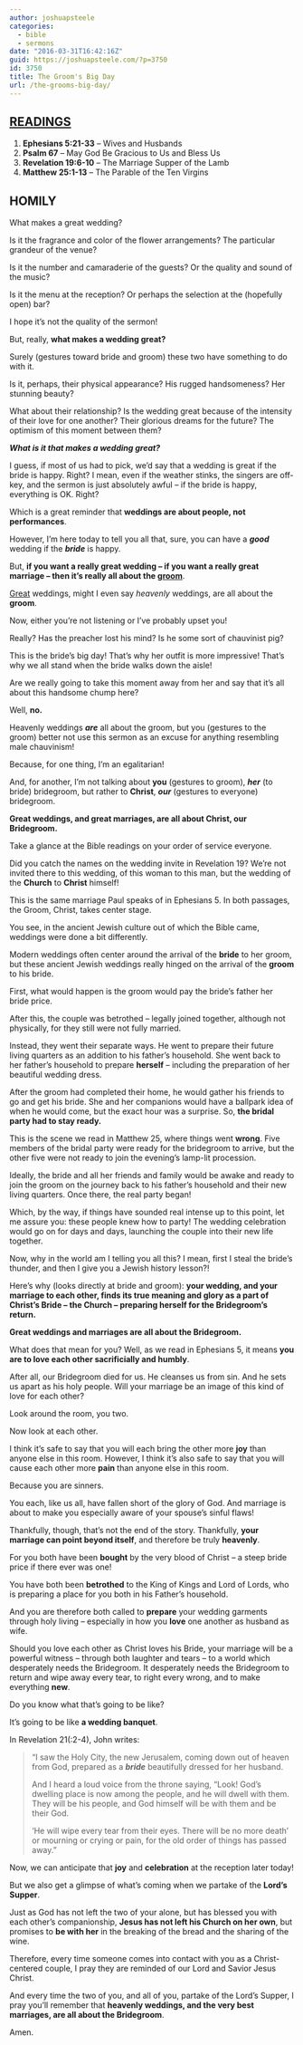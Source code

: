 ```yaml
---
author: joshuapsteele
categories:
  - bible
  - sermons
date: "2016-03-31T16:42:16Z"
guid: https://joshuapsteele.com/?p=3750
id: 3750
title: The Groom's Big Day
url: /the-grooms-big-day/
---
```


## [READINGS](https://www.biblegateway.com/passage/?search=Ephesians+5%3A21-33%3B+Psalm+67%3B+Revelation+19%3A6-10%3B+Matthew+25%3A1-13&version=NIV)

1. **Ephesians 5:21-33** – Wives and Husbands
2. **Psalm 67** – May God Be Gracious to Us and Bless Us
3. **Revelation 19:6-10** – The Marriage Supper of the Lamb
4. **Matthew 25:1-13** – The Parable of the Ten Virgins

## HOMILY

What makes a great wedding?

Is it the fragrance and color of the flower arrangements? The particular grandeur of the venue?

Is it the number and camaraderie of the guests? Or the quality and sound of the music?

Is it the menu at the reception? Or perhaps the selection at the (hopefully open) bar?

I hope it’s not the quality of the sermon!

But, really, **what makes a wedding great?**

Surely (gestures toward bride and groom) these two have something to do with it.

Is it, perhaps, their physical appearance? His rugged handsomeness? Her stunning beauty?

What about their relationship? Is the wedding great because of the intensity of their love for one another? Their glorious dreams for the future? The optimism of this moment between them?

***What is it that makes a wedding great?***

I guess, if most of us had to pick, we’d say that a wedding is great if the bride is happy. Right? I mean, even if the weather stinks, the singers are off-key, and the sermon is just absolutely awful – if the bride is happy, everything is OK. Right?

Which is a great reminder that **weddings are about people, not performances**.

However, I’m here today to tell you all that, sure, you can have a ***good*** wedding if the ***bride*** is happy.

But, **if you want a really great wedding – if you want a really great marriage – then it’s really all about the <u>groom</u>**.

<u>Great</u> weddings, might I even say *heavenly* weddings, are all about the **groom**.

Now, either you’re not listening or I’ve probably upset you!

Really? Has the preacher lost his mind? Is he some sort of chauvinist pig?

This is the bride’s big day! That’s why her outfit is more impressive! That’s why we all stand when the bride walks down the aisle!

Are we really going to take this moment away from her and say that it’s all about this handsome chump here?

Well, **no.**

Heavenly weddings ***are*** all about the groom, but you (gestures to the groom) better not use this sermon as an excuse for anything resembling male chauvinism!

Because, for one thing, I’m an egalitarian!

And, for another, I’m not talking about **you** (gestures to groom), ***her*** (to bride) bridegroom, but rather to **Christ**, ***our*** (gestures to everyone) bridegroom.

**Great weddings, and great marriages, are all about Christ, our Bridegroom.**

Take a glance at the Bible readings on your order of service everyone.

Did you catch the names on the wedding invite in Revelation 19? We’re not invited there to this wedding, of this woman to this man, but the wedding of the **Church** to **Christ** himself!

This is the same marriage Paul speaks of in Ephesians 5. In both passages, the Groom, Christ, takes center stage.

You see, in the ancient Jewish culture out of which the Bible came, weddings were done a bit differently.

Modern weddings often center around the arrival of the **bride** to her groom, but these ancient Jewish weddings really hinged on the arrival of the **groom** to his bride.

First, what would happen is the groom would pay the bride’s father her bride price.

After this, the couple was betrothed – legally joined together, although not physically, for they still were not fully married.

Instead, they went their separate ways. He went to prepare their future living quarters as an addition to his father’s household. She went back to her father’s household to prepare **herself** – including the preparation of her beautiful wedding dress.

After the groom had completed their home, he would gather his friends to go and get his bride. She and her companions would have a ballpark idea of when he would come, but the exact hour was a surprise. So, **the bridal party had to stay ready.**

This is the scene we read in Matthew 25, where things went **wrong**. Five members of the bridal party were ready for the bridegroom to arrive, but the other five were not ready to join the evening’s lamp-lit procession.

Ideally, the bride and all her friends and family would be awake and ready to join the groom on the journey back to his father’s household and their new living quarters. Once there, the real party began!

Which, by the way, if things have sounded real intense up to this point, let me assure you: these people knew how to party! The wedding celebration would go on for days and days, launching the couple into their new life together.

Now, why in the world am I telling you all this? I mean, first I steal the bride’s thunder, and then I give you a Jewish history lesson?!

Here’s why (looks directly at bride and groom): **your wedding, and your marriage to each other, finds its true meaning and glory as a part of Christ’s Bride – the Church – preparing herself for the Bridegroom’s return.**

**Great weddings and marriages are all about the Bridegroom.**

What does that mean for you? Well, as we read in Ephesians 5, it means **you are to love each other sacrificially and humbly**.

After all, our Bridegroom died for us. He cleanses us from sin. And he sets us apart as his holy people. Will your marriage be an image of this kind of love for each other?

Look around the room, you two.

Now look at each other.

I think it’s safe to say that you will each bring the other more **joy** than anyone else in this room. However, I think it’s also safe to say that you will cause each other more **pain** than anyone else in this room.

Because you are sinners.

You each, like us all, have fallen short of the glory of God. And marriage is about to make you especially aware of your spouse’s sinful flaws!

Thankfully, though, that’s not the end of the story. Thankfully, **your marriage can point beyond itself**, and therefore be truly **heavenly**.

For you both have been **bought** by the very blood of Christ – a steep bride price if there ever was one!

You have both been **betrothed** to the King of Kings and Lord of Lords, who is preparing a place for you both in his Father’s household.

And you are therefore both called to **prepare** your wedding garments through holy living – especially in how you **love** one another as husband as wife.

Should you love each other as Christ loves his Bride, your marriage will be a powerful witness – through both laughter and tears – to a world which desperately needs the Bridegroom. It desperately needs the Bridegroom to return and wipe away every tear, to right every wrong, and to make everything **new**.

Do you know what that’s going to be like?

It’s going to be like **a wedding banquet**.

In Revelation 21(:2-4), John writes:

> “I saw the Holy City, the new Jerusalem, coming down out of heaven from God, prepared as a ***bride*** beautifully dressed for her husband.
> 
> And I heard a loud voice from the throne saying, “Look! God’s dwelling place is now among the people, and he will dwell with them. They will be his people, and God himself will be with them and be their God.
> 
> ‘He will wipe every tear from their eyes. There will be no more death’ or mourning or crying or pain, for the old order of things has passed away.”

Now, we can anticipate that **joy** and **celebration** at the reception later today!

But we also get a glimpse of what’s coming when we partake of the **Lord’s Supper**.

Just as God has not left the two of your alone, but has blessed you with each other’s companionship, **Jesus has not left his Church on her own**, but promises to **be with her** in the breaking of the bread and the sharing of the wine.

Therefore, every time someone comes into contact with you as a Christ-centered couple, I pray they are reminded of our Lord and Savior Jesus Christ.

And every time the two of you, and all of you, partake of the Lord’s Supper, I pray you’ll remember that **heavenly weddings, and the very best marriages, are all about the Bridegroom**.

Amen.